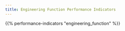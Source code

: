 ```yaml
---
title: Engineering Function Performance Indicators
---
```


{{% performance-indicators "engineering_function" %}}
